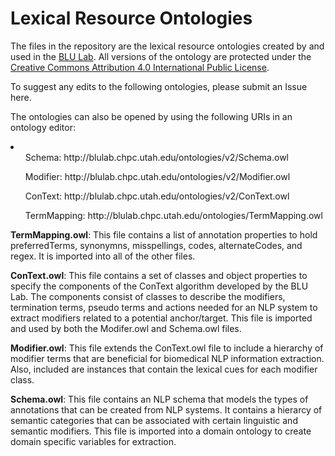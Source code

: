 # Lexical Resource Ontologies

<p>The files in the repository are the lexical resource ontologies created by and used in the <a href="http://blulab.chpc.utah.edu">BLU Lab</a>. All versions of the ontology are protected under the <a href="https://creativecommons.org/licenses/by/4.0/legalcode">Creative Commons Attribution 4.0 International Public License</a>.</p>

<p>To suggest any edits to the following ontologies, please submit an Issue here.</p>

<p>The ontologies can also be opened by using the following URIs in an ontology editor:
<li>
<ul>Schema: http://blulab.chpc.utah.edu/ontologies/v2/Schema.owl</ul>
<ul>Modifier: http://blulab.chpc.utah.edu/ontologies/v2/Modifier.owl</ul>
<ul>ConText: http://blulab.chpc.utah.edu/ontologies/v2/ConText.owl</ul>
<ul>TermMapping: http://blulab.chpc.utah.edu/ontologies/TermMapping.owl</ul>
</li></p>

<p><strong>TermMapping.owl</strong>: This file contains a list of annotation properties to hold preferredTerms, synonymns, misspellings, codes, alternateCodes, and regex. It is imported into all of the other files.</p> 

<p><strong>ConText.owl</strong>: This file contains a set of classes and object properties to specify the components of the ConText algorithm developed by the BLU Lab. The components consist of classes to describe the modifiers, termination terms, pseudo terms and actions needed for an NLP system to extract modifiers related to a potential anchor/target. This file is imported and used by both the Modifer.owl and Schema.owl files.</p>

<p><strong>Modifier.owl</strong>: This file extends the ConText.owl file to include a hierarchy of modifier terms that are beneficial for biomedical NLP information extraction. Also, included are instances that contain the lexical cues for each modifier class.</p>

<p><strong>Schema.owl</strong>: This file contains an NLP schema that models the types of annotations that can be created from NLP systems. It contains a hierarcy of semantic categories that can be associated with certain linguistic and semantic modifiers. This file is imported into a domain ontology to create domain specific variables for extraction. </p>
